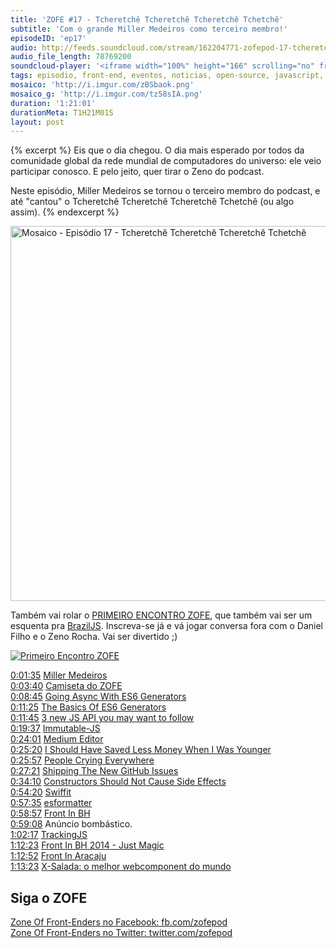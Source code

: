 ```yaml
---
title: 'ZOFE #17 - Tcheretchê Tcheretchê Tcheretchê Tchetchê'
subtitle: 'Com o grande Miller Medeiros como terceiro membro!'
episodeID: 'ep17'
audio: http://feeds.soundcloud.com/stream/162204771-zofepod-17-tcheretche-tcheretche-tcheretche-tchetche
audio_file_length: 78769200
soundcloud-player: '<iframe width="100%" height="166" scrolling="no" frameborder="no" src="https://w.soundcloud.com/player/?url=https%3A//api.soundcloud.com/tracks/162204771%3Fsecret_token%3Ds-WVmpl&amp;color=ff5500&amp;auto_play=false&amp;hide_related=false&amp;show_comments=true&amp;show_user=true&amp;show_reposts=false"></iframe>'
tags: episodio, front-end, eventos, noticias, open-source, javascript, miller medeiros
mosaico: 'http://i.imgur.com/zBSbaok.png'
mosaico_g: 'http://i.imgur.com/tz58sIA.png'
duration: '1:21:01'
durationMeta: T1H21M01S
layout: post
---
```


{% excerpt %}
Eis que o dia chegou. O dia mais esperado por todos da comunidade global da rede mundial de computadores do universo: ele veio participar conosco. E pelo jeito, quer tirar o Zeno do podcast.

Neste episódio, Miller Medeiros se tornou o terceiro membro do podcast, e até "cantou" o Tcheretchê Tcheretchê Tcheretchê Tchetchê (ou algo assim).
{% endexcerpt %}

<img title="Capa do Episódio 17 - Tcheretchê Tcheretchê Tcheretchê Tchetchê" src="http://i.imgur.com/zBSbaok.png" class="mosaico" alt="Mosaico - Episódio 17 - Tcheretchê Tcheretchê Tcheretchê Tchetchê" width="600" height="600">

Também vai rolar o [PRIMEIRO ENCONTRO ZOFE](http://www.eventick.com.br/encontro-zofe-2014), que também vai ser um esquenta pra [BrazilJS](http://braziljs.com.br). Inscreva-se já e vá jogar conversa fora com o Daniel Filho e o Zeno Rocha. Vai ser divertido ;)

<a href="http://www.eventick.com.br/encontro-zofe-2014"><img src="http://i.imgur.com/lRfMxiS.png" alt="Primeiro Encontro ZOFE"></a>

[0:01:35](#t=0:01:35) [Miller Medeiros](https://twitter.com/millermedeiros)<br>
[0:03:40](#t=0:03:40) [Camiseta do ZOFE](https://cottonbureau.com/products/zone-of-front-enders)<br>
[0:08:45](#t=0:08:45) [Going Async With ES6 Generators](http://davidwalsh.name/async-generators)<br>
[0:11:25](#t=0:11:25) [The Basics Of ES6 Generators](http://davidwalsh.name/es6-generators/)<br>
[0:11:45](#t=0:11:45) [3 new JS API you may want to follow](http://www.sitepoint.com/3-new-javascript-apis-may-want-follow/)<br>
[0:19:37](#t=0:19:37) [Immutable-JS](https://github.com/facebook/immutable-js)<br>
[0:24:01](#t=0:24:01) [Medium Editor](https://github.com/daviferreira/medium-editor)<br>
[0:25:20](#t=0:25:20) [I Should Have Saved Less Money When I Was Younger](https://medium.com/@millermedeiros/i-should-have-saved-less-money-when-i-was-younger-b48c2af99464)<br>
[0:25:57](#t=0:25:57) [People Crying Everywhere](https://medium.com/this-happened-to-me/people-crying-everywhere-f21b37866a9a)<br>
[0:27:21](#t=0:27:21) [Shipping The New GitHub Issues](http://markdotto.com/2014/08/04/shipping-the-new-github-issues/)<br>
[0:34:10](#t=0:34:10) [Constructors Should Not Cause Side Effects](http://blog.millermedeiros.com/constructors-should-not-cause-side-effects/)<br>
[0:54:20](#t=0:54:20) [Swiffit](http://swffit.millermedeiros.com/)<br>
[0:57:35](#t=0:57:35) [esformatter](https://github.com/millermedeiros/esformatter)<br>
[0:58:57](#t=0:58:57) [Front In BH](http://frontinbh.com.br/2014/)<br>
[0:59:08](#t=0:59:08) Anúncio bombástico.<br>
[1:02:17](#t=1:02:17) [TrackingJS](http://trackingjs.com)<br>
[1:12:23](#t=1:12:23) [Front In BH 2014 - Just Magic](http://blog.eventick.com.br/front-in-bh-2014-just-magic/)<br>
[1:12:52](#t=1:12:52) [Front In Aracaju](http://www.frontinaracaju.com.br/)<br>
[1:13:23](#t=1:13:23) [X-Salada: o melhor webcomponent do mundo](https://github.com/danielfilho/x-salada)<br>


## Siga o ZOFE

[Zone Of Front-Enders no Facebook: fb.com/zofepod](http://fb.com/zofepod/ "ZOFE no Facebook: fb.com/zofepod")<br>
[Zone Of Front-Enders no Twitter: twitter.com/zofepod](http://twitter.com/zofepod/ "ZOFE no Twitter")<br>
